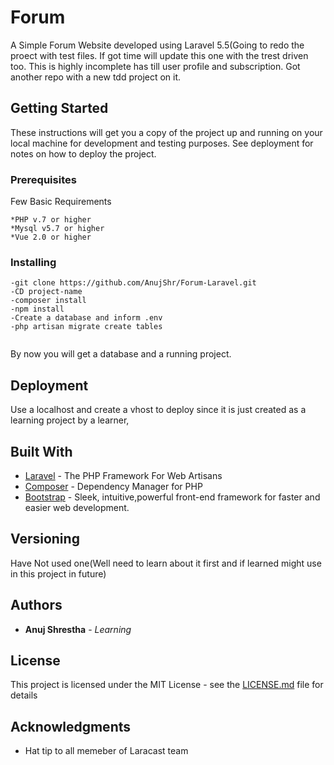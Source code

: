 # Forum 

A Simple Forum Website developed using Laravel 5.5(Going to redo the proect with test files. If got time will update this one with the trest driven too. This is highly incomplete has till user profile and subscription. Got another repo with a new tdd project on it.
## Getting Started

These instructions will get you a copy of the project up and running on your local machine for development and testing purposes. See deployment for notes on how to deploy the project.

### Prerequisites

Few Basic Requirements

```
*PHP v.7 or higher
*Mysql v5.7 or higher
*Vue 2.0 or higher
```

### Installing
   
   
```
-git clone https://github.com/AnujShr/Forum-Laravel.git
-CD project-name
-composer install
-npm install
-Create a database and inform .env
-php artisan migrate create tables


```
By now you will get a database and a running project.


## Deployment

Use a localhost and create a vhost to deploy since it is just created as a learning project by a learner,

## Built With

* [Laravel](https://laravel.com/) - The PHP Framework For Web Artisans
* [Composer](https://github.com/composer/composer) - Dependency Manager for PHP
* [Bootstrap](https://github.com/twbs/bootstrap) - Sleek, intuitive,powerful front-end framework for faster and easier web development.

## Versioning
Have Not used one(Well need to learn about it first and if learned might use in this project in future) 

## Authors

* **Anuj Shrestha** - *Learning*

## License

This project is licensed under the MIT License - see the [LICENSE.md](LICENSE.md) file for details

## Acknowledgments

* Hat tip to all memeber of Laracast team 

